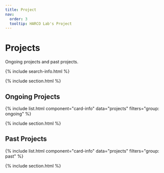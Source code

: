 ```yaml
---
title: Project
nav:
  order: 3
  tooltip: HARCO Lab's Project
---
```


# <i class="fas fa-search"></i> Projects

Ongoing projects and past projects.

{% include search-info.html %}

{% include section.html %}

## Ongoing Projects
{% include list.html 
component="card-info" 
data="projects" 
filters="group: ongoing" %}

{% include section.html %}

## Past Projects
{% include list.html 
component="card-info" 
data="projects" 
filters="group: past" %}

{% include section.html %}




<!-- 
## Hyundai Mobis Mobile Manipulator Whole Body Control
### 22.08 ~ 24.04
{% capture text %}
The project aims to develop Whole-body control using Redundant Degree of Freedom in mobile manipulators so that workers can perform tasks reliably.  
The contents that our lab is developing are as follows.  
-Control method for mitigating impact when contact with the environment occurs.  
-Develop a dynamic decision algorithm in which the order of tasks is determined by priority.  
-An algorithm in which the behavior of a robot is determined by human work will or environmental changes.  
{% endcapture %}
{%
  include feature.html
  image="images/mobile_Manipulator_Temp.png"
  text=text
%}
Supported by 
{:.center}
{%
  include feature.html
  image="images/mobis_support.png"
%}

{% include section.html %}



## Safety Guidelines Algorithm for Mobile Cooperative Robots 
### 22.07 ~ 22.09
{% capture text %}
Based on the development of the Whole-body control algorithm of mobile cooperative robot (mobile manipulator), this project is designed to increase the utilization of robots and improve the efficiency of operation in the workplace.
{% endcapture %}
{%
  include feature.html
  image="images/dgist_image.png"
  text=text
%}
Supported by 
{:.center}
{%
  include feature.html
  image="images/support3.png"
%}

{% include section.html %}



## Voucher Project 
### 22.04 ~ 23.12  
{% capture text %}
Purpose of Our Projects, introduction
{% endcapture %}
{%
  include feature.html
  image="images/voucher_temp.png"
  text=text
%}
Supported by  
{:.center}
{%
  include feature.html
  image="images/project1_support.png"
%}

{% include section.html %}



## HRI Technology Considering Ergonomic Prediction Behavior 
### 22.03 ~ 27.02  
{% capture text %}
This project aims to develop ergonomic human-robot collaboration technology that can predict workers' ergonomic conditions in short, medium and long term in a dynamic human-robot-environment in real time and improve risk factors through collaboration with robots.
{% endcapture %}
{%
  include feature.html
  image="images/sinjin.png"
  text=text
%}
Supported by  
{:.center}
{%
  include feature.html
  image="images/sinjin_support.png"
%}

{% include section.html %} -->



























<!-- {%
  include gallery.html
  style="square"

  image1="images/hexar.png"
  tooltip1="Hexar Humancare"

  image2="images/harc.png"
  tooltip2="harcolab"

  image3="images/kuka_innovation.png"
  tooltip3="After winning the KUKA INNOVATION AWARD 2018"
%} -->
  